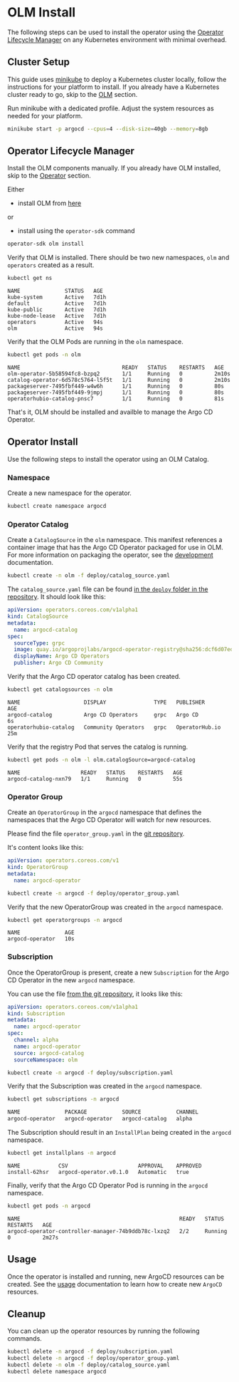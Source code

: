 # OLM Install

The following steps can be used to install the operator using the [Operator Lifecycle Manager][olm_home] on any Kubernetes 
environment with minimal overhead.

## Cluster Setup

This guide uses [minikube](https://minikube.sigs.k8s.io/) to deploy a Kubernetes cluster locally, follow the 
instructions for your platform to install. If you already have a Kubernetes cluster ready to go, skip to 
the [OLM](#operator-lifecycle-manager) section.

Run minikube with a dedicated profile. Adjust the system resources as needed for your platform. 

```bash
minikube start -p argocd --cpus=4 --disk-size=40gb --memory=8gb
```

## Operator Lifecycle Manager

Install the OLM components manually. If you already have OLM installed, skip to the [Operator](#operator-install) section.

Either

- install OLM from [here](https://github.com/operator-framework/operator-lifecycle-manager/releases)

or

- install using the `operator-sdk` command
```bash
operator-sdk olm install
```

Verify that OLM is installed. There should be two new namespaces, `olm` and `operators` created as a result.

```bash
kubectl get ns
```

```
NAME              STATUS   AGE
kube-system       Active   7d1h
default           Active   7d1h
kube-public       Active   7d1h
kube-node-lease   Active   7d1h
operators         Active   94s
olm               Active   94s
```

Verify that the OLM Pods are running in the `olm` namespace.

```bash
kubectl get pods -n olm
```

```
NAME                                READY   STATUS    RESTARTS   AGE
olm-operator-5b58594fc8-bzpq2       1/1     Running   0          2m10s
catalog-operator-6d578c5764-l5f5t   1/1     Running   0          2m10s
packageserver-7495fbf449-w4w6h      1/1     Running   0          80s
packageserver-7495fbf449-9jmpj      1/1     Running   0          80s
operatorhubio-catalog-pnsc7         1/1     Running   0          81s
```

That's it, OLM should be installed and availble to manage the Argo CD Operator.

## Operator Install

Use the following steps to install the operator using an OLM Catalog.

### Namespace

Create a new namespace for the operator.

```bash
kubectl create namespace argocd
```

### Operator Catalog

Create a `CatalogSource` in the `olm` namespace. This manifest references a container image that has the Argo CD 
Operator packaged for use in OLM. For more information on packaging the operator, see the [development][docs_dev] documentation.

```bash
kubectl create -n olm -f deploy/catalog_source.yaml
```

The `catalog_source.yaml` file can be found [in the `deploy` folder in the
repository](https://github.com/argoproj-labs/argocd-operator/tree/master/deploy).
It should look like this:

```yaml
apiVersion: operators.coreos.com/v1alpha1
kind: CatalogSource
metadata:
  name: argocd-catalog
spec:
  sourceType: grpc
  image: quay.io/argoprojlabs/argocd-operator-registry@sha256:dcf6d07ed5c8b840fb4a6e9019eacd88cd0913bc3c8caa104d3414a2e9972002 # replace with your index image
  displayName: Argo CD Operators
  publisher: Argo CD Community
```

Verify that the Argo CD operator catalog has been created.

```bash
kubectl get catalogsources -n olm
```

```
NAME                    DISPLAY               TYPE   PUBLISHER        AGE
argocd-catalog          Argo CD Operators     grpc   Argo CD          6s
operatorhubio-catalog   Community Operators   grpc   OperatorHub.io   25m
```

Verify that the registry Pod that serves the catalog is running.

```bash
kubectl get pods -n olm -l olm.catalogSource=argocd-catalog
```

```
NAME                   READY   STATUS    RESTARTS   AGE
argocd-catalog-nxn79   1/1     Running   0          55s
```

### Operator Group

Create an `OperatorGroup` in the `argocd` namespace that defines the namespaces that the Argo CD Operator will watch for 
new resources.

Please find the file `operator_group.yaml` in the [git
repository](https://github.com/argoproj-labs/argocd-operator/blob/master/deploy/operator_group.yaml).

It's content looks like this:

```yaml
apiVersion: operators.coreos.com/v1
kind: OperatorGroup
metadata:
  name: argocd-operator
```

```bash
kubectl create -n argocd -f deploy/operator_group.yaml
```

Verify that the new OperatorGroup was created in the `argocd` namespace.

```bash
kubectl get operatorgroups -n argocd
```

```
NAME              AGE
argocd-operator   10s
```

### Subscription

Once the OperatorGroup is present, create a new `Subscription` for the Argo CD Operator in the new `argocd` namespace.

You can use the file [from the git
repository](https://github.com/argoproj-labs/argocd-operator/blob/master/deploy/subscription.yaml), it looks like this:

```yaml
apiVersion: operators.coreos.com/v1alpha1
kind: Subscription
metadata:
  name: argocd-operator
spec:
  channel: alpha
  name: argocd-operator
  source: argocd-catalog
  sourceNamespace: olm
```

```bash
kubectl create -n argocd -f deploy/subscription.yaml
```

Verify that the Subscription was created in the `argocd` namespace.
```bash
kubectl get subscriptions -n argocd
```

```bash
NAME              PACKAGE           SOURCE           CHANNEL
argocd-operator   argocd-operator   argocd-catalog   alpha
```

The Subscription should result in an `InstallPlan` being created in the `argocd` namespace.

```bash
kubectl get installplans -n argocd
```

```
NAME            CSV                      APPROVAL    APPROVED
install-62hsr   argocd-operator.v0.1.0   Automatic   true
```

Finally, verify that the Argo CD Operator Pod is running in the `argocd` namespace.

```bash
kubectl get pods -n argocd
```

```
NAME                                                  READY   STATUS    RESTARTS   AGE
argocd-operator-controller-manager-74b9ddb78c-lxzq2   2/2     Running   0          2m27s
```

## Usage

Once the operator is installed and running, new ArgoCD resources can be created. See the [usage][docs_usage] 
documentation to learn how to create new `ArgoCD` resources.

## Cleanup

You can clean up the operator resources by running the following commands.

```bash
kubectl delete -n argocd -f deploy/subscription.yaml
kubectl delete -n argocd -f deploy/operator_group.yaml
kubectl delete -n olm -f deploy/catalog_source.yaml
kubectl delete namespace argocd
```

[docs_dev]:../developer-guide/development.md
[docs_usage]:../usage/basics.md
[olm_home]:https://github.com/operator-framework/operator-lifecycle-manager

